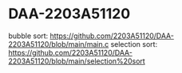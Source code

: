# DAA-2203A51120
bubble sort: https://github.com/2203A51120/DAA-2203A51120/blob/main/main.c
selection sort: https://github.com/2203A51120/DAA-2203A51120/blob/main/selection%20sort
